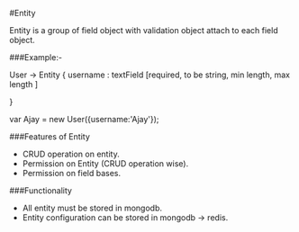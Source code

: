#Entity

Entity is a group of field object with validation object attach to each field object.


###Example:-


   User -> Entity {
            username : textField [required, to be string, min length, max length ] 
            
   }

   var Ajay = new User({username:'Ajay'});  

###Features of Entity
+ CRUD operation on entity.
+ Permission on Entity (CRUD operation wise).
+ Permission on field bases.


###Functionality
+ All entity must be stored in mongodb.
+ Entity configuration can be stored in mongodb -> redis.







